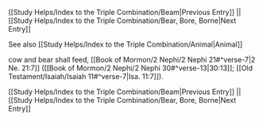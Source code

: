 [[Study Helps/Index to the Triple Combination/Beam|Previous Entry]]  ||  [[Study Helps/Index to the Triple Combination/Bear, Bore, Borne|Next Entry]]

 See also [[Study Helps/Index to the Triple Combination/Animal|Animal]]

 cow and bear shall feed, [[Book of Mormon/2 Nephi/2 Nephi 21#^verse-7|2 Ne. 21:7]] ([[Book of Mormon/2 Nephi/2 Nephi 30#^verse-13|30:13]]; [[Old Testament/Isaiah/Isaiah 11#^verse-7|Isa. 11:7]]).

[[Study Helps/Index to the Triple Combination/Beam|Previous Entry]]  ||  [[Study Helps/Index to the Triple Combination/Bear, Bore, Borne|Next Entry]]